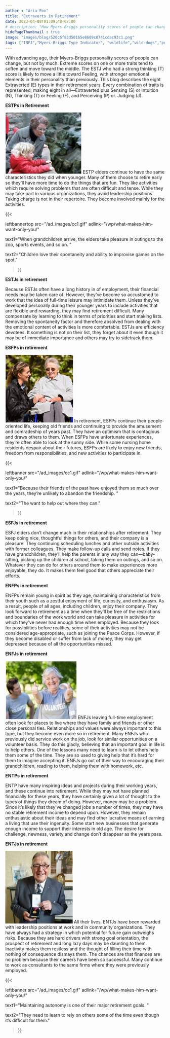 ```yaml
---
author : "Aria Fox"
title: "Extraverts in Retirement"
date: 2023-04-08T01:09:48-07:00
# description: "How Myers-Briggs personality scores of people can change with advancing age."
hidePageThumbnail : true 
image: "images/blog/520c6f83d50165e8609c0741cdac93c1.png"
tags: ["INFJ","Myers-Briggs Type Indicator", "wildlife","wild-dogs","pets","animal-welfare"]
---
```



<!-- This is **bold** text, and this is *emphasized* text.
![infp_injf table](/infp_injf-table.jpg)
Visit the [Hugo](https://gohugo.io) website! -->

<!-- https://beaconstreetusa.com/wp/extraverts-in-retirement/ -->

With advancing age, their Myers-Briggs personality scores of people can change, but not by much. Extreme scores on one or more traits tend to soften and move toward the middle. The ESTJ who had a strong thinking (T) score is likely to move a little toward Feeling, with stronger emotional elements in their personality than previously. This blog describes the eight Extraverted (E) types in their retirement years. Every combination of traits is represented, making eight in all—Extraverted plus Sensing (S) or Intuition (N), Thinking (T) or Feeling (F), and Perceiving (P) or. Judging (J).

**ESTPs in Retirement**

![ESTP Elders](/ESTP_Elders.jpg)
ESTP elders continue to have the same characteristics they did when younger. Many of them choose to retire early so they’ll have more time to do the things that are fun. They like activities which require solving problems that are often difficult and tense. While they may take part in various organizations, they avoid leadership positions. Taking charge is not in their repertoire. They become involved mainly for the activities. 

{{< 

leftbannertop src="/ad_images/cc1.gif" adlink="/wp/what-makes-him-want-only-you/"  

text1="When grandchildren arrive, the elders take pleasure in outings to the zoo, sports events, and so on. " 

text2="Children love their spontaneity and ability to improvise games on the spot."

>}}

**ESTJs in retirement**

Because ESTJs often have a long history in of employment, their financial needs may be taken care of. However, they’ve become so accustomed to work that the idea of full-time leisure may intimidate them. Unless they’ve developed personally during their younger years to include activities that are flexible and rewarding, they may find retirement difficult. Many compensate by learning to think in terms of priorities and start making lists. Removing the spontaneity factor and therefore absolved from dealing with the emotional content of activities is more comfortable. ESTJs are efficiency devotees. It something is not on their list, they forget about it even though it may be of immediate importance and others may try to sidetrack them.

**ESFPs in retirement**

![ESFP Elders](/ESFP_Elders.jpg)
In retirement, ESFPs continue their people-oriented life, keeping old friends and continuing to provide the amusement and comradeship of years past. They have an optimism that is contagious and draws others to them. When ESFPs have unfortunate experiences, they’re often able to look at the sunny side. While some nursing home residents despair about their futures, ESFPs are likely to enjoy new friends, freedom from responsibilities, and new activities to participate in. 

{{< 

leftbanner src="/ad_images/cc1.gif" adlink="/wp/what-makes-him-want-only-you/"  

text1="Because their friends of the past have enjoyed them so much over the years, they’re unlikely to abandon the friendship. " 

text2="The want to help out where they can."

>}}

**ESFJs in retirement**

ESFJ elders don’t change much in their relationships after retirement. They keep doing nice, thoughtful things for others, and their company is a pleasure. They continuing scheduling lunches and other outside activities with former colleagues. They make follow-up calls and send notes. If they have grandchildren, they’ll help the parents in any way they can—baby-sitting, picking up the children at school, taking them on outings, and so on. Whatever they can do for others around them to make experiences more enjoyable, they do. It makes them feel good that others appreciate their efforts.

**ENFPs in retirement**

ENFPs remain young in spirit as they age, maintaining characteristics from their youth such as a zestful enjoyment of life, curiosity, and enthusiasm. As a result, people of all ages, including children, enjoy their company. They look forward to retirement as a time when they’ll be free of the restrictions and boundaries of the work world and can take pleasure in activities for which they’ve never had enough time when employed. Because they look for possibilities before realities, some of their activities may not be considered age-appropriate, such as joining the Peace Corps. However, if they become disabled or suffer from lack of money, they may get depressed because of all the opportunities missed.

**ENFJs in retirement**

![ENFJ Elders](/ENFJ_Elders.jpg)
ENFJs leaving full-time employment often look for places to live where they have family and friends or other close personal ties. Relationships and values were always important to this type, but they become even more so in retirement. Many ENFJs who previously did service work on the job, look for similar opportunities on a volunteer basis. They do this gladly, believing that an important goal in life is to help others. One of the lessons many need to learn is to let others help them some of the time. They are so used to giving help that it’s hard for them to imagine accepting it. ENFJs go out of their way to encouraging their grandchildren, reading to them, helping them with homework, etc.

**ENTPs in retirement**

ENTP have many inspiring ideas and projects during their working years, and these continue into retirement. While they may not have planned financially for these years, they have certainly given a lot of thought to the types of things they dream of doing. However, money may be a problem. Since it’s likely that they’ve changed jobs a number of times, they may have no stable retirement income to depend upon. However, they remain enthusiastic about their ideas and may find other lucrative means of earning a living that use their ingenuity. Some start new businesses that generate enough income to support their interests in old age. The desire for challenge, newness, variety and change don’t disappear as the years pass.

**ENTJs in retirement**

![ENTJ Elders](/ENTJ_Elders.jpg)
All their lives, ENTJs have been rewarded with leadership positions at work and in community organizations. They have always had a strategy in which potential for future gain outweighs risks. Because they are hard drivers with strong goal orientation, the prospect of retirement and long lazy days may be daunting to them. Inactivity makes them restless and the thought of filling their time with nothing of consequence dismays them. The chances are that finances are no problem because their careers have been so successful. Many continue to work as consultants to the same firms where they were previously employed. 

{{< 

leftbanner src="/ad_images/cc1.gif" adlink="/wp/what-makes-him-want-only-you/"  

text1="Maintaining autonomy is one of their major retirement goals. " 

text2="They need to learn to rely on others some of the time even though it’s difficult for them."

>}}